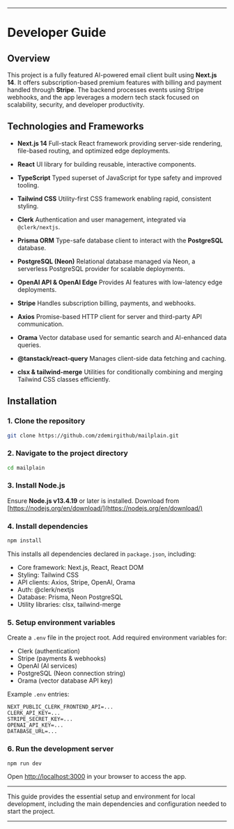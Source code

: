 
---

# Developer Guide

## Overview

This project is a fully featured AI-powered email client built using **Next.js 14**. It offers subscription-based premium features with billing and payment handled through **Stripe**. The backend processes events using Stripe webhooks, and the app leverages a modern tech stack focused on scalability, security, and developer productivity.

## Technologies and Frameworks

* **Next.js 14**
  Full-stack React framework providing server-side rendering, file-based routing, and optimized edge deployments.

* **React**
  UI library for building reusable, interactive components.

* **TypeScript**
  Typed superset of JavaScript for type safety and improved tooling.

* **Tailwind CSS**
  Utility-first CSS framework enabling rapid, consistent styling.

* **Clerk**
  Authentication and user management, integrated via `@clerk/nextjs`.

* **Prisma ORM**
  Type-safe database client to interact with the **PostgreSQL** database.

* **PostgreSQL (Neon)**
  Relational database managed via Neon, a serverless PostgreSQL provider for scalable deployments.

* **OpenAI API & OpenAI Edge**
  Provides AI features with low-latency edge deployments.

* **Stripe**
  Handles subscription billing, payments, and webhooks.

* **Axios**
  Promise-based HTTP client for server and third-party API communication.

* **Orama**
  Vector database used for semantic search and AI-enhanced data queries.

* **@tanstack/react-query**
  Manages client-side data fetching and caching.

* **clsx & tailwind-merge**
  Utilities for conditionally combining and merging Tailwind CSS classes efficiently.

## Installation

### 1. Clone the repository

```bash
git clone https://github.com/zdemirgithub/mailplain.git
```

### 2. Navigate to the project directory

```bash
cd mailplain
```

### 3. Install Node.js

Ensure **Node.js v13.4.19** or later is installed.
Download from [https://nodejs.org/en/download/](https://nodejs.org/en/download/)

### 4. Install dependencies

```bash
npm install
```

This installs all dependencies declared in `package.json`, including:

* Core framework: Next.js, React, React DOM
* Styling: Tailwind CSS
* API clients: Axios, Stripe, OpenAI, Orama
* Auth: @clerk/nextjs
* Database: Prisma, Neon PostgreSQL
* Utility libraries: clsx, tailwind-merge

### 5. Setup environment variables

Create a `.env` file in the project root. Add required environment variables for:

* Clerk (authentication)
* Stripe (payments & webhooks)
* OpenAI (AI services)
* PostgreSQL (Neon connection string)
* Orama (vector database API key)

Example `.env` entries:

```
NEXT_PUBLIC_CLERK_FRONTEND_API=...
CLERK_API_KEY=...
STRIPE_SECRET_KEY=...
OPENAI_API_KEY=...
DATABASE_URL=...
```

### 6. Run the development server

```bash
npm run dev
```

Open [http://localhost:3000](http://localhost:3000) in your browser to access the app.

---

This guide provides the essential setup and environment for local development, including the main dependencies and configuration needed to start the project.

---


